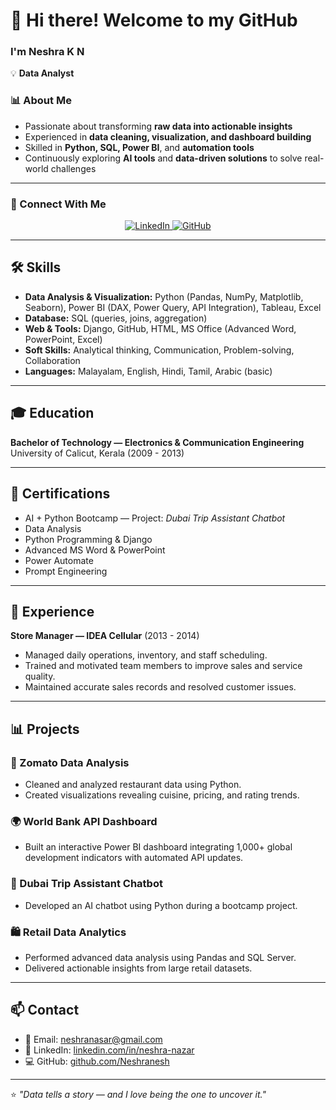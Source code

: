 # 👋 Hi there! Welcome to my GitHub  
### I'm Neshra K N
 💡 <b>Data Analyst</b> <br>
### 📊 About Me  
- Passionate about transforming **raw data into actionable insights**  
- Experienced in **data cleaning, visualization, and dashboard building**  
- Skilled in **Python, SQL, Power BI**, and **automation tools**  
- Continuously exploring **AI tools** and **data-driven solutions** to solve real-world challenges  

---

### 🔗 Connect With Me  


<p align="center">
  <a href="https://www.linkedin.com/in/neshra-nazar" target="_blank">
    <img src="https://img.shields.io/badge/LinkedIn-0A66C2?style=for-the-badge&logo=linkedin&logoColor=white" alt="LinkedIn"/>
  </a>
  <a href="https://github.com/Neshranesh" target="_blank">
    <img src="https://img.shields.io/badge/GitHub-181717?style=for-the-badge&logo=github&logoColor=white" alt="GitHub"/>
  </a>
</p>

---

## 🛠️ Skills  
- **Data Analysis & Visualization:** Python (Pandas, NumPy, Matplotlib, Seaborn), Power BI (DAX, Power Query, API Integration), Tableau, Excel  
- **Database:** SQL (queries, joins, aggregation)  
- **Web & Tools:** Django, GitHub, HTML, MS Office (Advanced Word, PowerPoint, Excel)  
- **Soft Skills:** Analytical thinking, Communication, Problem-solving, Collaboration  
- **Languages:** Malayalam, English, Hindi, Tamil, Arabic (basic)

---

## 🎓 Education  
**Bachelor of Technology — Electronics & Communication Engineering**  
University of Calicut, Kerala (2009 - 2013)

---

## 📜 Certifications  
- AI + Python Bootcamp — Project: *Dubai Trip Assistant Chatbot*  
- Data Analysis  
- Python Programming & Django  
- Advanced MS Word & PowerPoint  
- Power Automate  
- Prompt Engineering  

---

## 💼 Experience  
**Store Manager — IDEA Cellular** (2013 - 2014)  
- Managed daily operations, inventory, and staff scheduling.  
- Trained and motivated team members to improve sales and service quality.  
- Maintained accurate sales records and resolved customer issues.

---

## 📊 Projects  

### 🍴 Zomato Data Analysis  
- Cleaned and analyzed restaurant data using Python.  
- Created visualizations revealing cuisine, pricing, and rating trends.  

### 🌍 World Bank API Dashboard  
- Built an interactive Power BI dashboard integrating 1,000+ global development indicators with automated API updates.  

### 🤖 Dubai Trip Assistant Chatbot  
- Developed an AI chatbot using Python during a bootcamp project.  

### 🛍️ Retail Data Analytics  
- Performed advanced data analysis using Pandas and SQL Server.  
- Delivered actionable insights from large retail datasets.

---

## 📫 Contact  
- 📧 Email: [neshranasar@gmail.com](mailto:neshranasar@gmail.com)  
- 🔗 LinkedIn: [linkedin.com/in/neshra-nazar](https://www.linkedin.com/in/neshra-nazar)  
- 💻 GitHub: [github.com/Neshranesh](https://github.com/Neshranesh)

---

⭐ *"Data tells a story — and I love being the one to uncover it."*
